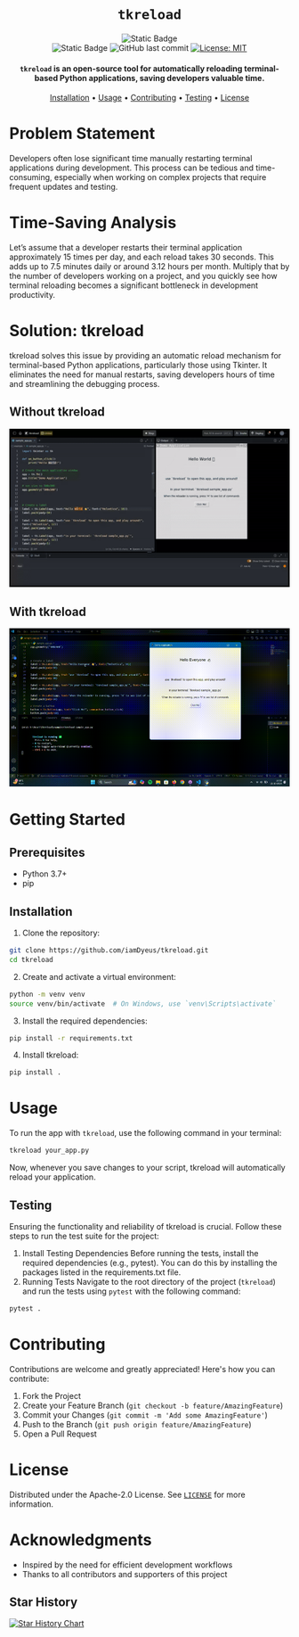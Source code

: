 <div align="center">

# `tkreload`

![Static Badge](https://img.shields.io/badge/mission-auto_reload_tkinter_apps-purple)
<br />
![Static Badge](https://img.shields.io/badge/Language-Python-red)
![GitHub last commit](https://img.shields.io/github/last-commit/iamDyeus/tkreload)
[![License: MIT](https://img.shields.io/badge/License-MIT-green.svg)](https://opensource.org/licenses/MIT)

<p class="align center">
<h4><code>tkreload</code> is an open-source tool for automatically reloading terminal-based Python applications, saving developers valuable time.</h4>
</p>

[Installation](#installation) •
[Usage](#usage) •
[Contributing](#contributing) •
[Testing](#testing) •
[License](#license)

</div>

# Problem Statement
Developers often lose significant time manually restarting terminal applications during development. This process can be tedious and time-consuming, especially when working on complex projects that require frequent updates and testing.

# Time-Saving Analysis
Let’s assume that a developer restarts their terminal application approximately 15 times per day, and each reload takes 30 seconds. This adds up to 7.5 minutes daily or around 3.12 hours per month. Multiply that by the number of developers working on a project, and you quickly see how terminal reloading becomes a significant bottleneck in development productivity.

# Solution: tkreload
tkreload solves this issue by providing an automatic reload mechanism for terminal-based Python applications, particularly those using Tkinter. It eliminates the need for manual restarts, saving developers hours of time and streamlining the debugging process.

## Without tkreload
![Without tkreload](./src/images/without.gif)

## With tkreload
![With tkreload](./src/images/with.gif)

# Getting Started

## Prerequisites
- Python 3.7+
- pip

## Installation

1. Clone the repository:
```sh
git clone https://github.com/iamDyeus/tkreload.git
cd tkreload
```

2. Create and activate a virtual environment:
```sh
python -m venv venv
source venv/bin/activate  # On Windows, use `venv\Scripts\activate`
```

3. Install the required dependencies:
```sh
pip install -r requirements.txt
```

4. Install tkreload:
```sh
pip install .
```

# Usage

To run the app with `tkreload`, use the following command in your terminal:

```bash
tkreload your_app.py
```

Now, whenever you save changes to your script, tkreload will automatically reload your application.

## Testing
Ensuring the functionality and reliability of tkreload is crucial. Follow these steps to run the test suite for the project:
1. Install Testing Dependencies
Before running the tests, install the required dependencies (e.g., pytest). You can do this by installing the packages listed in the requirements.txt file.
2. Running Tests
Navigate to the root directory of the project (`tkreload`) and run the tests using `pytest` with the following command:
```bash
pytest .
```

# Contributing

Contributions are welcome and greatly appreciated! Here's how you can contribute:

1. Fork the Project
2. Create your Feature Branch (`git checkout -b feature/AmazingFeature`)
3. Commit your Changes (`git commit -m 'Add some AmazingFeature'`)
4. Push to the Branch (`git push origin feature/AmazingFeature`)
5. Open a Pull Request

# License

Distributed under the Apache-2.0 License. See [`LICENSE`](LICENSE) for more information.

# Acknowledgments
- Inspired by the need for efficient development workflows
- Thanks to all contributors and supporters of this project

## Star History
[![Star History Chart](https://api.star-history.com/svg?repos=iamDyeus/tkreload&type=Date)](https://star-history.com/#iamDyeus/tkreload&Date)
